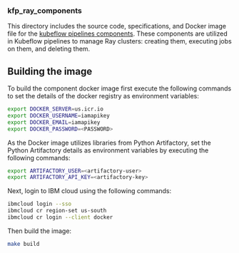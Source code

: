 ### kfp_ray_components

This directory includes the source code, specifications, and Docker image file for the [kubeflow pipelines components](https://www.kubeflow.org/docs/components/pipelines/v1/concepts/component/). 
These components are utilized in Kubeflow pipelines to manage Ray clusters: creating them, executing jobs on them, and deleting them.

## Building the image

To build the component docker image first execute the following commands to
set the details of the docker registry as environment variables:

```bash
export DOCKER_SERVER=us.icr.io
export DOCKER_USERNAME=iamapikey
export DOCKER_EMAIL=iamapikey
export DOCKER_PASSWORD=<PASSWORD>
```

As the Docker image utilizes libraries from Python Artifactory, 
set the Python Artifactory details as environment variables by executing the following commands:

```bash
export ARTIFACTORY_USER=<artifactory-user>
export ARTIFACTORY_API_KEY=<artifactory-key>
```

Next, login to IBM cloud using the following commands:
```bash
ibmcloud login --sso
ibmcloud cr region-set us-south
ibmcloud cr login --client docker
```

Then build the image:

```bash
make build
```
